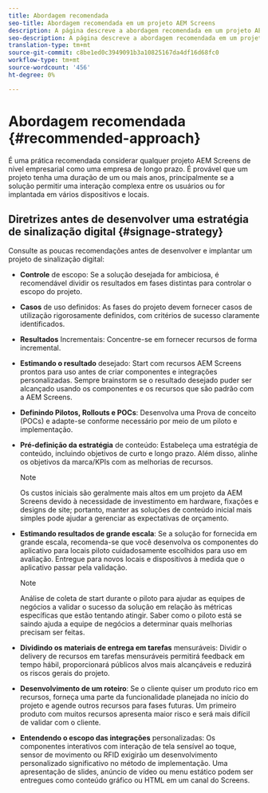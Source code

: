```yaml
---
title: Abordagem recomendada
seo-title: Abordagem recomendada em um projeto AEM Screens
description: A página descreve a abordagem recomendada em um projeto AEM Screens
seo-description: A página descreve a abordagem recomendada em um projeto AEM Screens
translation-type: tm+mt
source-git-commit: c8be1ed0c3949091b3a10825167da4df16d68fc0
workflow-type: tm+mt
source-wordcount: '456'
ht-degree: 0%

---
```



# Abordagem recomendada {#recommended-approach}

É uma prática recomendada considerar qualquer projeto AEM Screens de nível empresarial como uma empresa de longo prazo. É provável que um projeto tenha uma duração de um ou mais anos, principalmente se a solução permitir uma interação complexa entre os usuários ou for implantada em vários dispositivos e locais.

## Diretrizes antes de desenvolver uma estratégia de sinalização digital {#signage-strategy}

Consulte as poucas recomendações antes de desenvolver e implantar um projeto de sinalização digital:

* **Controle** de escopo: Se a solução desejada for ambiciosa, é recomendável dividir os resultados em fases distintas para controlar o escopo do projeto.

* **Casos** de uso definidos: As fases do projeto devem fornecer casos de utilização rigorosamente definidos, com critérios de sucesso claramente identificados.

* **Resultados** Incrementais: Concentre-se em fornecer recursos de forma incremental.

* **Estimando o resultado** desejado: Start com recursos AEM Screens prontos para uso antes de criar componentes e integrações personalizadas. Sempre brainstorm se o resultado desejado puder ser alcançado usando os componentes e os recursos que são padrão com a AEM Screens.

* **Definindo Pilotos, Rollouts e POCs**: Desenvolva uma Prova de conceito (POCs) e adapte-se conforme necessário por meio de um piloto e implementação.

* **Pré-definição da estratégia** de conteúdo: Estabeleça uma estratégia de conteúdo, incluindo objetivos de curto e longo prazo. Além disso, alinhe os objetivos da marca/KPIs com as melhorias de recursos.

   >[!NOTE]
   >
   > Os custos iniciais são geralmente mais altos em um projeto da AEM Screens devido à necessidade de investimento em hardware, fixações e designs de site; portanto, manter as soluções de conteúdo inicial mais simples pode ajudar a gerenciar as expectativas de orçamento.

* **Estimando resultados de grande escala**: Se a solução for fornecida em grande escala, recomenda-se que você desenvolva os componentes do aplicativo para locais piloto cuidadosamente escolhidos para uso em avaliação. Entregue para novos locais e dispositivos à medida que o aplicativo passar pela validação.

   >[!NOTE]
   >
   > Análise de coleta de start durante o piloto para ajudar as equipes de negócios a validar o sucesso da solução em relação às métricas específicas que estão tentando atingir. Saber como o piloto está se saindo ajuda a equipe de negócios a determinar quais melhorias precisam ser feitas.

* **Dividindo os materiais de entrega em tarefas** mensuráveis: Dividir o delivery de recursos em tarefas mensuráveis permitirá feedback em tempo hábil, proporcionará públicos alvos mais alcançáveis e reduzirá os riscos gerais do projeto.

* **Desenvolvimento de um roteiro**: Se o cliente quiser um produto rico em recursos, forneça uma parte da funcionalidade planejada no início do projeto e agende outros recursos para fases futuras. Um primeiro produto com muitos recursos apresenta maior risco e será mais difícil de validar com o cliente.

* **Entendendo o escopo das integrações** personalizadas: Os componentes interativos com interação de tela sensível ao toque, sensor de movimento ou RFID exigirão um desenvolvimento personalizado significativo no método de implementação. Uma apresentação de slides, anúncio de vídeo ou menu estático podem ser entregues como conteúdo gráfico ou HTML em um canal do Screens.

